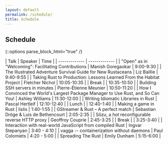 ```yaml
---
layout: default
permalink: /schedule/
title: Schedule
---
```


<div class="popout">
  <section>
      <h1>Schedule</h1>
  </section>
</div>

{::options parse_block_html="true" /}
<div class="schedule">
<section>

| Talk | Speaker | Time |
| ------------- | ------------- |
| "Open" as in "Welcoming": Facilitating Contributions | Manish Goregaokar | 9:00-9:30 |
| The Illustrated Adventure Survival Guide for New Rustaceans | Liz Baillie | 9:40-9:55 |
| Taking Rust to Production: Lessons Learned From the Habitat Project | Fletcher Nichol | 10:05-10:35 |
| Break | | 10:35-10:50 |
| Building SSH servers in minutes | Pierre-Étienne Meunier | 10:50-11:20 |
| How I Convinced the World's Largest Package Manager to Use Rust, and So Can You! | Ashley Williams | 11:30-12:00 |
| Writing Idiomatic Libraries in Rust | Pascal Hertleif | 12:10-12:40 |
| Lunch | | 12:40-1:40 |
| Making a game in Rust | lislis | 1:40-1:55 |
| GStreamer & Rust – A perfect match | Sebastian Dröge & Luis de Bethencourt | 2:05-2:35 |
| Sōzu, a hot reconfigurable reverse HTTP proxy | Geoffroy Couprie | 2:45-3:25 |
| Break | | 3:25-3:40 |
| Interaction with real-world JavaScript from compiled Rust | Ingvar Stepanyan | 3:40 - 4:10  |
| vagga -- containerization without daemons | Paul Colomiets | 4:20 - 5:00 |
| Spreading The Rust | Emily Dunham | 5:15-6:00 |

</section>
</div>
